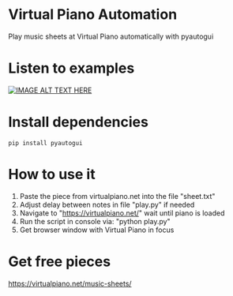 # Virtual Piano Automation
Play music sheets at Virtual Piano automatically with pyautogui

# Listen to examples
[![IMAGE ALT TEXT HERE](https://img.youtube.com/vi/nL-RIUF52Zg/0.jpg)](https://www.youtube.com/watch?v=nL-RIUF52Zg)

# Install dependencies
    pip install pyautogui

# How to use it
1. Paste the piece from virtualpiano.net
   into the file "sheet.txt"
2. Adjust delay between notes in file "play.py"
   if needed
3. Navigate to "https://virtualpiano.net/"
   wait until piano is loaded
4. Run the script in console via: "python play.py"
5. Get browser window with Virtual Piano in focus

# Get free pieces
<a href="https://virtualpiano.net/music-sheets/">https://virtualpiano.net/music-sheets/</a>
